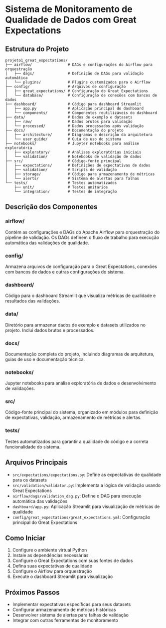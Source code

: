 # Sistema de Monitoramento de Qualidade de Dados com Great Expectations

## Estrutura do Projeto

```
projeto1_great_expectations/
├── airflow/                # DAGs e configurações do Airflow para orquestração
│   ├── dags/               # Definição de DAGs para validação automática
│   └── plugins/            # Plugins customizados para o Airflow
├── config/                 # Arquivos de configuração
│   ├── great_expectations/ # Configuração do Great Expectations
│   └── database/           # Configuração de conexões com bancos de dados
├── dashboard/              # Código para dashboard Streamlit
│   ├── app.py              # Aplicação principal do dashboard
│   └── components/         # Componentes reutilizáveis do dashboard
├── data/                   # Dados de exemplo e datasets
│   ├── raw/                # Dados brutos para validação
│   └── processed/          # Dados processados após validação
├── docs/                   # Documentação do projeto
│   ├── architecture/       # Diagramas e descrição da arquitetura
│   └── user_guide/         # Guia de uso do sistema
├── notebooks/              # Jupyter notebooks para análise exploratória
│   ├── exploratory/        # Análises exploratórias iniciais
│   └── validation/         # Notebooks de validação de dados
├── src/                    # Código-fonte principal
│   ├── expectations/       # Definições de expectativas de dados
│   ├── validation/         # Scripts de validação
│   ├── storage/            # Código para armazenamento de métricas
│   └── alerts/             # Sistema de alertas para falhas
└── tests/                  # Testes automatizados
    ├── unit/               # Testes unitários
    └── integration/        # Testes de integração
```

## Descrição dos Componentes

### airflow/
Contém as configurações e DAGs do Apache Airflow para orquestração do pipeline de validação. Os DAGs definem o fluxo de trabalho para execução automática das validações de qualidade.

### config/
Armazena arquivos de configuração para o Great Expectations, conexões com bancos de dados e outras configurações do sistema.

### dashboard/
Código para o dashboard Streamlit que visualiza métricas de qualidade e resultados das validações.

### data/
Diretório para armazenar dados de exemplo e datasets utilizados no projeto. Inclui dados brutos e processados.

### docs/
Documentação completa do projeto, incluindo diagramas de arquitetura, guias de uso e documentação técnica.

### notebooks/
Jupyter notebooks para análise exploratória de dados e desenvolvimento de validações.

### src/
Código-fonte principal do sistema, organizado em módulos para definição de expectativas, validação, armazenamento de métricas e alertas.

### tests/
Testes automatizados para garantir a qualidade do código e a correta funcionalidade do sistema.

## Arquivos Principais

- `src/expectations/expectations.py`: Define as expectativas de qualidade para os datasets
- `src/validation/validator.py`: Implementa a lógica de validação usando Great Expectations
- `airflow/dags/validation_dag.py`: Define o DAG para execução automática das validações
- `dashboard/app.py`: Aplicação Streamlit para visualização de métricas de qualidade
- `config/great_expectations/great_expectations.yml`: Configuração principal do Great Expectations

## Como Iniciar

1. Configure o ambiente virtual Python
2. Instale as dependências necessárias
3. Configure o Great Expectations com suas fontes de dados
4. Defina suas expectativas de qualidade
5. Configure o Airflow para orquestração
6. Execute o dashboard Streamlit para visualização

## Próximos Passos

- Implementar expectativas específicas para seus datasets
- Configurar armazenamento de métricas históricas
- Desenvolver sistema de alertas para falhas de validação
- Integrar com outras ferramentas de monitoramento

